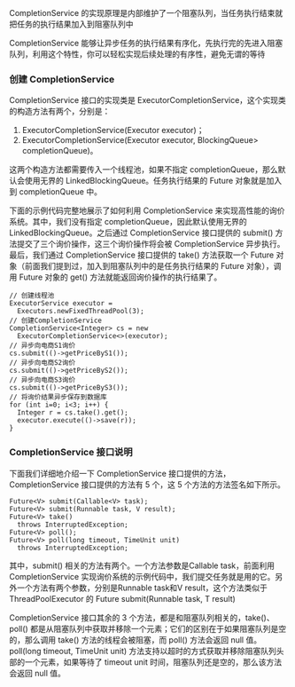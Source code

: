 CompletionService 的实现原理是内部维护了一个阻塞队列，当任务执行结束就把任务的执行结果加入到阻塞队列中

CompletionService 能够让异步任务的执行结果有序化，先执行完的先进入阻塞队列，利用这个特性，你可以轻松实现后续处理的有序性，避免无谓的等待

### 创建 CompletionService
CompletionService 接口的实现类是 ExecutorCompletionService，这个实现类的构造方法有两个，分别是：

1. ExecutorCompletionService(Executor executor)；
2. ExecutorCompletionService(Executor executor, BlockingQueue> completionQueue)。

这两个构造方法都需要传入一个线程池，如果不指定 completionQueue，那么默认会使用无界的 LinkedBlockingQueue。任务执行结果的 Future 对象就是加入到 completionQueue 中。

下面的示例代码完整地展示了如何利用 CompletionService 来实现高性能的询价系统。其中，我们没有指定 completionQueue，因此默认使用无界的 LinkedBlockingQueue。之后通过 CompletionService 接口提供的 submit() 方法提交了三个询价操作，这三个询价操作将会被 CompletionService 异步执行。最后，我们通过 CompletionService 接口提供的 take() 方法获取一个 Future 对象（前面我们提到过，加入到阻塞队列中的是任务执行结果的 Future 对象），调用 Future 对象的 get() 方法就能返回询价操作的执行结果了。

```
// 创建线程池
ExecutorService executor = 
  Executors.newFixedThreadPool(3);
// 创建CompletionService
CompletionService<Integer> cs = new 
  ExecutorCompletionService<>(executor);
// 异步向电商S1询价
cs.submit(()->getPriceByS1());
// 异步向电商S2询价
cs.submit(()->getPriceByS2());
// 异步向电商S3询价
cs.submit(()->getPriceByS3());
// 将询价结果异步保存到数据库
for (int i=0; i<3; i++) {
  Integer r = cs.take().get();
  executor.execute(()->save(r));
}
```

### CompletionService 接口说明
下面我们详细地介绍一下 CompletionService 接口提供的方法，CompletionService 接口提供的方法有 5 个，这 5 个方法的方法签名如下所示。

```
Future<V> submit(Callable<V> task);
Future<V> submit(Runnable task, V result);
Future<V> take() 
  throws InterruptedException;
Future<V> poll();
Future<V> poll(long timeout, TimeUnit unit) 
  throws InterruptedException;
```

其中，submit() 相关的方法有两个。一个方法参数是Callable task，前面利用 CompletionService 实现询价系统的示例代码中，我们提交任务就是用的它。另外一个方法有两个参数，分别是Runnable task和V result，这个方法类似于 ThreadPoolExecutor 的 Future submit(Runnable task, T result)

CompletionService 接口其余的 3 个方法，都是和阻塞队列相关的，take()、poll() 都是从阻塞队列中获取并移除一个元素；它们的区别在于如果阻塞队列是空的，那么调用 take() 方法的线程会被阻塞，而 poll() 方法会返回 null 值。 poll(long timeout, TimeUnit unit) 方法支持以超时的方式获取并移除阻塞队列头部的一个元素，如果等待了 timeout unit 时间，阻塞队列还是空的，那么该方法会返回 null 值。

